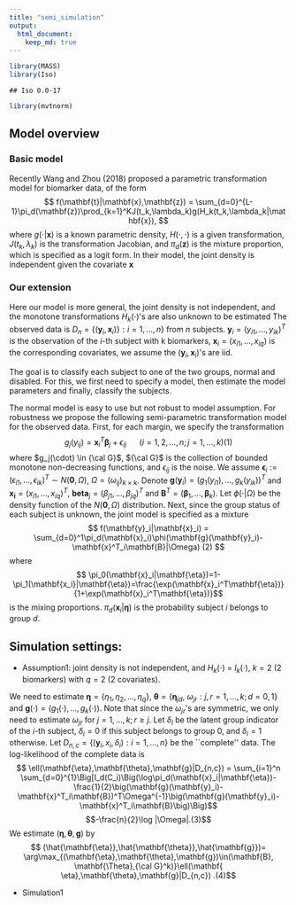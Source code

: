 ```yaml
---
title: "semi_simulation"
output: 
  html_document:
    keep_md: true
---
```






```r
library(MASS)
library(Iso)
```

```
## Iso 0.0-17
```

```r
library(mvtnorm)
```
## Model overview
### Basic model
Recently Wang and Zhou (2018) proposed a parametric transformation model for biomarker data, of the form
$$ f(\mathbf{t}|\mathbf{x},\mathbf{z}) = \sum_{d=0}^{L-1}\pi_d(\mathbf{z})\prod_{k=1}^KJ(t_k,\lambda_k)g(H_k(t_k,\lambda_k|\mathbf{x}), $$
where $g(\cdot|\mathbf{x})$ is a known parametric density, $H(\cdot,\cdot)$ is a given transformation, $J(t_k,\lambda_k)$ is the transformation Jacobian, and $\pi_d(\mathbf{z})$ is the mixture proportion, which is specified as a logit form. In their model, the joint
density is independent given the covariate $\mathbf{x}$

### Our extension
Here our model is more general, the joint density is not independent, and the monotone transformations $H_k(\cdot)$'s are also unknown to be estimated
The observed data is $D_n=\{ (\mathbf{y}_i,\mathbf{x}_i)\}: i=1,...,n\}$ from $n$ subjects. $\mathbf{y}_i=(y_{i1},...,y_{ik})^T$ is the observation of the $i$-th subject with k biomarkers, $\mathbf{x}_i = (x_{i1},...,x_{iq})$ is the corresponding covariates, we assume the $(\mathbf{y}_i,\mathbf{x}_i)$'s are iid. 

The goal is to classify
each subject to one of the two groups, normal and disabled. For this, we first need to specify a model, then estimate the model parameters and finally, classify the subjects.

The normal model is easy to use but not robust to model assumption. For robustness we  propose the following semi-parametric transformation model for the observed data. First, for each margin, we specify the transformation
$$g_j(y_{ij}) =\mathbf{x}^T_i\mathbf{\beta}_{j}+\epsilon_{ij}~~~~~~( i=1,2,...,n; j=1,...,k) (1)$$
where  $g_j(\cdot) \in {\cal G}$, ${\cal G}$  is the collection of  bounded monotone non-decreasing functions, and $\epsilon_{ij}$ is the noise. We assume  $\mathbf{\epsilon}_i:=(\epsilon_{i1},...,\epsilon_{ik})^T \sim N(\mathbf{0},\Omega)$, $\Omega=(\omega_{ij})_{k\times k}$. Denote $\mathbf{g}(\mathbf{y}_i)= \big(g_1(y_{i1}),...,g_k(y_{ik})\big)^T$ and $\mathbf{x_i}=(x_{i1},...,x_{iq})^T$, $\mathbf{beta}_j=(\beta_{j1},...,\beta_{jq})^T$ and $\mathbf{B}^T=(\mathbf{\beta}_1,...,\mathbf{\beta}_k)$. Let $\phi(\cdot|\Omega)$ be the density function of the $N(\mathbf{0},\Omega)$ distribution. Next, since the group status of each subject is unknown, the joint model is specified as a mixture
$$ f(\mathbf{y}_i|\mathbf{x}_i) = \sum_{d=0}^1\pi_d(\mathbf{x}_i)\phi(\mathbf{g}(\mathbf{y}_i)-\mathbf{x}^T_i\mathbf{B}|\Omega) (2) $$
where
$$ \pi_0(\mathbf{x}_i|\mathbf{\eta})=1-\pi_1(\mathbf{x_i}|\mathbf{\eta})=\frac{\exp(\mathbf{x}_i^T\mathbf{\eta})}{1+\exp(\mathbf{x}_i^T\mathbf{\eta})}$$
is the mixing proportions. $\pi_d(\mathbf{x}_i|\mathbf{\eta})$ is the probability subject $i$ belongs to group $d$.



## Simulation settings:
* Assumption1: joint density is not independent, 
and $H_k(\cdot)$  = $I_k(\cdot)$, $k = 2$ (2 biomarkers) with $q = 2$ (2 covariates).

We need to estimate $\mathbf{\eta} = \{\eta_1,\eta_2,...,\eta_q\}$, $\mathbf{\theta}=\{\mathbf{\eta}_{jd},~\omega_{jr}: j,r=1,...,k; d=0,1\}$ and $\mathbf{g}(\cdot)=(g_1(\cdot),...,g_k(\cdot))$. Note that since the $\omega_{jr}$'s are symmetric, we only need to estimate $\omega_{jr}$ for $j=1,...,k; r\geq j$.  Let $\delta_i$ be the latent group indicator of the $i$-th subject, $\delta_i=0$ if this subject belongs to group 0, and $\delta_i=1$ otherwise. Let $D_{n,c}=\{ (\mathbf{y}_i,x_i,\delta_i): i=1,...,n\}$  be the ``complete'' data. The log-likelihood of the complete data is
$$ \ell(\mathbf{\eta},\mathbf{\theta},\mathbf{g}|D_{n,c}) = \sum_{i=1}^n \sum_{d=0}^{1}\Big[I_d(C_i)\Big(\log\pi_d(\mathbf{x}_i|\mathbf{\eta})-\frac{1}{2}\big(\mathbf{g}(\mathbf{y}_i)-\mathbf{x}^T_i\mathbf{B})^T\Omega^{-1}\big(\mathbf{g}(\mathbf{y}_i)-\mathbf{x}^T_i\mathbf{B}\big)\Big)$$ 
$$-\frac{n}{2}\log |\Omega|.(3)$$
We estimate $(\mathbf{\eta},\mathbf{\theta},\mathbf{g})$ by
$$ (\hat{\mathbf{\eta}},\hat{\mathbf{\theta}},\hat{\mathbf{g}})= \arg\max_{(\mathbf{\eta},\mathbf{\theta},\mathbf{g})\in(\mathbf{B}, \mathbf{\Theta},{\cal G}^k)}\ell(\mathbf{
\eta},\mathbf{\theta},\mathbf{g}|D_{n,c}) .(4)$$


* Simulation1






<!-- ## Initial values: -->
<!-- ```{r initial} -->
<!-- k <-2; #number of biomarker -->
<!-- m <-2; #covariates dimension -->
<!-- d <-2; #number of class -->
<!-- set.seed(123) -->
<!-- N<- 1000 #number of observation -->

<!-- ## B -->
<!-- beta1 <- c(0.1,0.3) -->
<!-- beta2 <- c(0.2,0.4) -->
<!-- B.0 <- matrix(c(beta1,beta2),2) -->

<!-- beta1 <- c(-0.1,0.2) -->
<!-- beta2 <- c(-0.2,0.3) -->
<!-- B.1 <- matrix(c(beta1,beta2),2) -->

<!-- # B.1 = B.0 -->

<!-- ## Delta -->
<!-- # delta <- sample(c(0,1),N, replace = T) -->


<!-- ## X -->
<!-- x1 = rnorm(N,0,1) -->
<!-- x2 = rnorm(N,0,2) -->
<!-- X = data.frame(x1 = x1, x2 = x2) -->

<!-- ## g.y -->
<!-- eta<- c(1,2) -->
<!-- d_prob = exp(as.matrix(X)%*%eta)/(1+exp(as.matrix(X)%*%eta)) -->
<!-- d_cat = rbinom(N,1,d_prob) -->

<!-- d_prob.0 = d_prob[d_cat==0] -->
<!-- d_prob.1 = d_prob[d_cat==1] -->


<!-- X.0 = X[d_cat==0,] -->
<!-- X.1 = X[d_cat==1,] -->


<!-- ## D -->
<!-- D <- list() -->
<!-- D$X <- rbind(X.0,X.1) -->
<!-- d_cat <- c(rep(0,nrow(X.0)),rep(1,nrow(X.1))) -->
<!-- D$d_cat <-  d_cat -->
<!-- D$d_prob <- c(d_prob.0, d_prob.1) -->

<!-- ``` -->

<!-- ##Simulation Start: -->

<!-- ###Initial var1 = var2 = 0.3, and correlation = 0 -->
<!-- ```{r initial1} -->
<!-- ## Omega -->
<!-- var <- c(1.2,0.8) -->
<!-- O = abs(diag(var,2)) -->
<!-- rho = 0.10 -->
<!-- O[1,2] <- rho*sqrt(var[1])*sqrt(var[2]) -->
<!-- O[2,1] <- O[1,2] -->
<!-- # o.r = O -->
<!-- # var1 <- abs(rnorm(1)) -->
<!-- # var2 <- abs(rnorm(1)) -->
<!-- # rho.r <- runif(1) -->

<!-- ## Control covariance matrix -->
<!-- rho.r <- rho -->
<!-- var1 <- var[1] -->
<!-- var2 <- var[2] -->

<!-- ## g.y -->
<!-- eps <- mvrnorm(n = N, c(0,0), O) -->
<!-- eps.0 = eps[d_cat==0] -->
<!-- eps.1 = eps[d_cat==1] -->

<!-- Y.0 = as.matrix(X.0)%*%B.0 + eps.0 -->
<!-- Y.1 = as.matrix(X.1)%*%B.1 + eps.1 -->


<!-- ## D -->
<!-- # D <- list() -->
<!-- # D$X <- rbind(X.0,X.1) -->
<!-- D$Y <- rbind(Y.0,Y.1) -->
<!-- # g.r<- D$X -->
<!--   # matrix(rep(0.5,N*k),nrow = N) -->
<!-- g.r <- D$Y-0.5 -->

<!-- ### Initial Values -->
<!-- eta.r <- rnorm(2) -->
<!-- # eta.r <- eta -->



<!-- print(iter) -->
<!-- res = c() -->
<!-- iter = 1 -->
<!-- res[iter] = 1000 -->
<!-- # theta.t = c(var1,var2, rho, c(B.0),c(B.0)) -->
<!-- # theta.r = c(runif(2,0,1), rep(0.1,9)) -->

<!-- theta.r = runif(3,0,1) -->
<!-- o.r = abs(diag(theta.r[c(1,2)],2)) -->
<!-- o.r[1,2] <- theta.r[3]*sqrt(theta.r[1])*sqrt(theta.r[2]) -->
<!-- o.r[2,1] <- o.r[1,2] -->

<!-- b.0.r <- matrix(rnorm(4),nrow = 2) -->
<!-- b.1.r <- matrix(rnorm(4),nrow = 2) -->
<!-- theta.r = c(theta.r, c(b.0.r), c(b.1.r)) -->
<!-- # b.0.r <- B.0 -->
<!-- # b.1.r <- B.1 -->


<!-- # res_eta = -0.01 -->

<!-- # b.0.r <- matrix(rnorm(4),2,2) -->
<!-- # b.1.r <- matrix(rnorm(4),2,2) -->

<!-- while(res[iter]>0.001){ -->
<!--   par_old = c(eta.r, theta.r) -->
<!--   print(iter) -->
<!--   # if(iter == 1){ -->
<!--     pi1.r = exp(as.matrix(D$X)%*%eta.r)/(1+exp(as.matrix(D$X)%*%eta.r)) -->
<!--     pi0.r = 1-pi1.r -->

<!--     p0.r = dmvnorm(g.r-as.matrix(D$X)%*%b.0.r,mean = c(0,0), sigma = o.r) -->
<!--     p1.r = dmvnorm(g.r-as.matrix(D$X)%*%b.1.r,mean = c(0,0), sigma = o.r) -->
<!--     P.r = (pi1.r*p1.r)/(pi1.r*p1.r+pi0.r*p0.r) -->
<!--     # res_eta = mean(abs(D$d_prob - P.r)) -->
<!--   # } -->


<!--   # label.new = ifelse(P.r>1-P.r,1,0) -->
<!--   # mean.0 = apply((g.r-as.matrix(D$X))[label.new==0,],2,mean) -->
<!--   # mean.1 = apply((g.r-as.matrix(D$X))[label.new==1,],2,mean) -->
<!--   #  -->
<!--   # P.r.cat = as.factor(ifelse(P.r>0.5,1,0)) -->
<!--   eta.r<- glm(P.r~.-1, data = D$X,family = binomial)$coef -->

<!--   sprintf("Estimated eta: %s", eta.r) -->
<!--   sprintf("True Estimated eta: %s", eta) -->

<!--   mytheta = function(par){ -->
<!--       o = matrix(0,2,2) -->
<!--       o[1,1]<-par[1] -->
<!--       o[2,2]<-par[2] -->
<!--       o[1,2] <- par[3]*prod(sqrt(diag(o))) -->
<!--       o[2,1] <- o[1,2] -->

<!--       beta1 <- par[4:5] -->
<!--       beta2 <- par[6:7] -->
<!--       b0 <- matrix(c(beta1,beta2),2) -->

<!--       beta1 <- par[8:9] -->
<!--       beta2 <- par[10:11] -->
<!--       b1 <- matrix(c(beta1,beta2),2) -->


<!--       o.det = prod(par[1],par[2])-o[1,2]^2 -->
<!--       o.det = det(o) -->
<!--       o.inv = matrix(0,2,2) -->
<!--       o.inv[1,1]<-par[2]/o.det -->
<!--       o.inv[2,2]<-par[1]/o.det -->
<!--       o.inv[1,2] <- -o[1,2]/o.det -->
<!--       o.inv[2,1] <- -o[2,1]/o.det -->
<!--       # o.inv = solve(o) -->
<!--       # sum(c(log(P.r))*(-0.5)*c(apply(as.matrix(g.r)-as.matrix(D$X)%*%b1,1,function(x) t(as.matrix(x))%*%o.inv%*%as.matrix(x))), -->
<!--       #     c(1-log(P.r))*(-0.5)*c(pply(as.matrix(g.r)-as.matrix(D$X)%*%b0,1,function(x) t(as.matrix(x))%*%o.inv%*%as.matrix(x))), -->
<!--       #     -N/2*log(o.det) -->
<!--       sum( -->
<!--         P.r*-0.5*c(apply(as.matrix(g.r)-as.matrix(D$X)%*%b1,1,function(x) t(as.matrix(x))%*%o.inv%*%as.matrix(x))) -->
<!--           , -->
<!--           (1-P.r)*-0.5*c(apply(as.matrix(g.r)-as.matrix(D$X)%*%b0,1,function(x) t(as.matrix(x))%*%o.inv%*%as.matrix(x))) -->
<!--          ,-N/2*log(o.det)) -->
<!--   } -->
<!--   result = try(optim(theta.r,mytheta, method = 'BFGS', -->
<!--                     control= list(fnscale=-1))) -->


<!--   if(inherits(result, "try-error")==TRUE){ -->
<!--     res = res -->
<!--     result2.1 = try(pava(diag(as.matrix(D$X)%*%as.matrix(apply(P.r,1, function(x) (1-x)*as.matrix(b.0.r[,1],nrow=2))+apply(P.r,1, function(x) x*as.matrix(b.1.r[,1],nrow=2)))) -->
<!--                     +0.5*(diag(as.matrix(D$X)%*%as.matrix(apply(P.r,1, function(x) (1-x)*as.matrix(b.0.r[,2],nrow=2))+apply(P.r,1, function(x) x*as.matrix(b.1.r[,2],nrow=2)))) -->
<!--                     -g.r[,2])*o.inv[1,2]/o.inv[1,1])) -->


<!--     result2.2 = try(pava(diag(as.matrix(D$X)%*%as.matrix(apply(1-P.r,1, function(x) (1-x)*as.matrix(b.0.r[,2],nrow=2))+apply(P.r,1, function(x) x*as.matrix(b.1.r[,2],nrow=2)))) -->
<!--   +0.5*(diag(as.matrix(D$X)%*%as.matrix(apply(P.r,1, function(x) (1-x)*as.matrix(b.0.r[,1],nrow=2))+apply(P.r,1, function(x) x*as.matrix(b.1.r[,1],nrow=2)))) -->
<!--         -g.r[,1])*o.inv[1,2]/o.inv[2,2])) -->

<!--     if(inherits(result2.1, "try-error")==TRUE | inherits(result2.2, "try-error")==TRUE){ -->
<!--       res = res -->
<!--     }else{ -->
<!--       g.r.1 <- matrix(0, nrow = 1000, ncol = 2) -->
<!--       g.r.1[,1] <- pava(diag(as.matrix(D$X)%*%as.matrix(apply(P.r,1, function(x) (1-x)*as.matrix(b.0.r[,1],nrow=2))+apply(P.r,1, function(x) x*as.matrix(b.1.r[,1],nrow=2)))) -->
<!--                     +0.5*(diag(as.matrix(D$X)%*%as.matrix(apply(P.r,1, function(x) (1-x)*as.matrix(b.0.r[,2],nrow=2))+apply(P.r,1, function(x) x*as.matrix(b.1.r[,2],nrow=2)))) -->
<!--                     -g.r[,2])*o.inv[1,2]/o.inv[1,1]) -->


<!--       g.r.1[,2] <- pava(diag(as.matrix(D$X)%*%as.matrix(apply(1-P.r,1, function(x) (1-x)*as.matrix(b.0.r[,2],nrow=2))+apply(P.r,1, function(x) x*as.matrix(b.1.r[,2],nrow=2)))) -->
<!--   +0.5*(diag(as.matrix(D$X)%*%as.matrix(apply(P.r,1, function(x) (1-x)*as.matrix(b.0.r[,1],nrow=2))+apply(P.r,1, function(x) x*as.matrix(b.1.r[,1],nrow=2)))) -->
<!--         -g.r[,1])*o.inv[1,2]/o.inv[2,2]) -->
<!--     g.r <- g.r.1 -->
<!--     } -->
<!--   }else{ -->
<!--     theta.opt = optim(theta.r,mytheta, method = 'BFGS', -->
<!--                     control= list(fnscale=-1)) -->
<!--     theta.r <- theta.opt$par -->
<!--   theta.conv <- theta.opt$convergence -->
<!--   print(ifelse(theta.conv==0,'success','fail')) -->
<!--   sprintf("Estimated theta: %s, %s and %s ", theta.r[1],theta.r[2], theta.r[3]) -->
<!--   sprintf("True theta: %s, %s and %s", O[1,1],O[2,2], rho) -->
<!--   #  -->
<!--   # sprintf("Estimated beta0: %s, %s, %s,%s", -->
<!--   #         theta.r[4],theta.r[5],theta.r[6],theta.r[7]) -->
<!--   #  -->
<!--   # sprintf("True beta0: %s, %s, %s,%s", -->
<!--   #        B.0[1],B.0[2],B.0[3],B.0[4]) -->
<!--   #  -->
<!--   # sprintf("Estimated beta1: %s, %s, %s,%s ", -->
<!--   #        theta.r[8],theta.r[9],theta.r[10],theta.r[11]) -->
<!--   #  -->
<!--   # sprintf("True beta1: %s, %s, %s,%s", -->
<!--   #        B.1[1],B.1[2],B.1[3],B.1[4]) -->

<!--   b.0.r = matrix(theta.r[4:7],2,2) -->
<!--   b.1.r = matrix(theta.r[8:11],2,2) -->

<!--   o.r = matrix(0,2,2) -->
<!--   o.r[1,1]<-theta.r[1] -->
<!--   o.r[2,2]<-theta.r[2] -->
<!--   o.r[1,2] <- par[3]*prod(sqrt(diag(o.r))) -->
<!--   o.r[2,1] <- o.r[1,2] -->
<!--   o.det = prod(diag(o.r))-o.r[1,2]^2 -->
<!--   o.inv = matrix(0,2,2) -->
<!--   o.inv[1,1]<-o.r[2,2]/o.det -->
<!--   o.inv[2,2]<-o.r[1,1]/o.det -->
<!--   o.inv[1,2] <- -o.r[2,1]/o.det -->
<!--   o.inv[2,1] <- -o.r[2,1]/o.det -->

<!--   g.r.1 <- matrix(0, nrow = 1000, ncol = 2) -->
<!--   g.r.1[,1] <- pava(diag(as.matrix(D$X)%*%as.matrix(apply(P.r,1, function(x) (1-x)*as.matrix(b.0.r[,1],nrow=2))+apply(P.r,1, function(x) x*as.matrix(b.1.r[,1],nrow=2)))) -->
<!--                     +0.5*(diag(as.matrix(D$X)%*%as.matrix(apply(P.r,1, function(x) (1-x)*as.matrix(b.0.r[,2],nrow=2))+apply(P.r,1, function(x) x*as.matrix(b.1.r[,2],nrow=2)))) -->
<!--                     -g.r[,2])*o.inv[1,2]/o.inv[1,1]) -->

<!--   g.r.1[,2] <-  pava(diag(as.matrix(D$X)%*%as.matrix(apply(1-P.r,1, function(x) (1-x)*as.matrix(b.0.r[,2],nrow=2))+apply(P.r,1, function(x) x*as.matrix(b.1.r[,2],nrow=2)))) -->
<!--   +0.5*(diag(as.matrix(D$X)%*%as.matrix(apply(P.r,1, function(x) (1-x)*as.matrix(b.0.r[,1],nrow=2))+apply(P.r,1, function(x) x*as.matrix(b.1.r[,1],nrow=2)))) -->
<!--         -g.r[,1])*o.inv[1,2]/o.inv[2,2]) -->

<!--   res2 = mean(abs(g.r-g.r.1)) -->
<!--   g.r <- g.r.1 -->
<!--   # res[iter] = mean(abs(g.r-D$Y)) -->
<!--    par_new = c(eta.r, theta.r) -->

<!--    # par_new = c(res_eta, theta.r) -->
<!--   # res = append(res, max(abs(par_old-par_new)), after = length(res)) -->
<!--   res = append(res,max(res2,abs(par_old-par_new)), after = length(res)) -->
<!--   # g.r <- g.r.1 -->
<!--   print(res[iter]) -->
<!--   iter = iter+1 -->
<!--   } -->
<!-- } -->


<!-- mean(as.matrix(D$X[P.r<0.5,])%*%B.0 - D$Y[P.r<0.5,]) -->


<!-- sprintf("Converge in %s iteration:", iter) -->
<!-- print("Converge covariance matrix: ") -->
<!-- print(o.r) -->

<!-- print("Original covariance matrix: ") -->
<!-- print(O) -->

<!-- ``` -->
<!-- ###Initial var1 = var2 = 0.3, and correlation = 0.1 -->
<!-- ```{r initial2} -->
<!-- iter = 1 -->
<!-- res=0 -->
<!-- var1 = 0.3 -->
<!-- var2 = 0.3 -->
<!-- rho = 0.1 -->

<!-- var <- c(var1,var2) -->
<!-- O = abs(diag(var,2)) -->
<!-- O[1,2] <- rho*prod(sqrt(diag(O))) -->
<!-- O[2,1] <- O[1,2] -->
<!-- o.r = O -->


<!-- ### Initial Values -->

<!-- eta.r <- c(1,2) -->

<!-- # var1 <- abs(rnorm(1)) -->
<!-- # var2 <- abs(rnorm(1)) -->
<!-- # rho.r <- runif(1) -->

<!-- ## Control covariance matrix -->
<!-- rho.r <- rho -->
<!-- var1 <- var[1] -->
<!-- var2 <- var[2] -->


<!-- g.r<-matrix(rnorm(N*k),nrow = N) -->
<!-- # g.r <- log(D$Y) -->
<!-- # b.0.r <- matrix(rnorm(4),nrow = 2) -->
<!-- # b.1.r <- matrix(rnorm(4),nrow = 2) -->
<!-- b.0.r <- B.0 -->
<!-- b.1.r <- B.1 -->



<!-- ``` -->


<!-- ```{r simulation2} -->
<!-- print(iter) -->
<!-- iter = 1 -->
<!-- res[iter] = 100 -->

<!-- while(res[iter]>0.01){ -->
<!--   print(iter) -->
<!--   pi1.r = exp(as.matrix(D$X)%*%eta.r)/(1+exp(as.matrix(D$X)%*%eta.r)) -->
<!--   pi0.r = 1-pi1.r -->

<!--   p0.r = dmvnorm(g.r-as.matrix(D$X)%*%b.0.r,mean = c(0,0), sigma = o.r) -->
<!--   p1.r = dmvnorm(g.r-as.matrix(D$X)%*%b.1.r,mean = c(0,0), sigma = o.r) -->

<!--   P.r = (pi1.r*p1.r)/(pi1.r*p1.r+pi0.r*p0.r) -->
<!--   eta.r<- glm(P.r~.-1, data = D$X,family = binomial)$coef -->
<!--   sprintf("Estimated eta: %s", eta.r) -->

<!--   label.new = ifelse(P.r>1-P.r,1,0) -->

<!--   theta.r <- optim( -->
<!--     c(c(b.0.r),c(b.1.r),var1,var2,rho), -->
<!--     function(par){ -->
<!--       b0 = matrix(par[1:4], 2, 2) # Reshape -->
<!--       b1 = matrix(par[5:8], 2, 2) # Reshape -->
<!--       o = matrix(0,2,2) -->
<!--       o[1,1]<-par[9] -->
<!--       o[2,2]<-par[10] -->
<!--       o[1,2] <- par[11]*prod(sqrt(diag(o))) -->
<!--       o[2,1] <- o[1,2] -->

<!--       o.det = prod(par[10],par[9])-par[11]^2 -->
<!--       o.inv = matrix(0,2,2) -->
<!--       o.inv[1,1]<-par[10]/o.det -->
<!--       o.inv[2,2]<-par[9]/o.det -->
<!--       o.inv[1,2] <- -par[11]/o.det -->
<!--       o.inv[2,1] <- -par[11]/o.det -->

<!--       sum(c(P.r)*(-0.5)*c(apply(as.matrix(g.r)-as.matrix(D$X)%*%b1,1,function(x) t(as.matrix(x))%*%o.inv%*%as.matrix(x))), -->
<!--           c(1- P.r)*(-0.5)*c(apply(as.matrix(g.r)-as.matrix(D$X)%*%b0,1,function(x) t(as.matrix(x))%*%o.inv%*%as.matrix(x))), -->
<!--           -N/2*log(o.det)) -->
<!--     } -->
<!--   )$par -->

<!--   b.0.r = matrix(theta.r[1:4],2,2) -->
<!--   b.1.r = matrix(theta.r[5:8],2,2) -->
<!--   o.r = matrix(0,2,2) -->
<!--   o.r[1,1]<-theta.r[9] -->
<!--   o.r[2,2]<-theta.r[10] -->
<!--   o.r[1,2] <- theta.r[11]*prod(sqrt(diag(o.r))) -->
<!--   o.r[2,1] <- o.r[1,2] -->

<!--   # o.1.r = matrix(theta.r[13:16],2,2) -->
<!--    o.det = prod(sqrt(diag(o.r)))-o.r[1,2]^2 -->
<!--    o.inv = matrix(0,2,2) -->
<!--    o.inv[1,1]<-o.r[2,2]/o.det -->
<!--    o.inv[2,2]<-o.r[1,1]/o.det -->
<!--    o.inv[1,2] <- -o.r[2,1]/o.det -->
<!--    o.inv[2,1] <- -o.r[2,1]/o.det -->

<!--   g.r.1 <- matrix(0,nrow = 1000, ncol = 2) -->
<!--   g.r.1[,1] <- pava(diag(as.matrix(D$X)%*%as.matrix(apply(P.r,1, function(x) (1-x)*as.matrix(b.0.r[,1],nrow=2))+apply(P.r,1, function(x) x*as.matrix(b.1.r[,1],nrow=2)))) -->
<!--                     +0.5*(diag(as.matrix(D$X)%*%as.matrix(apply(P.r,1, function(x) (1-x)*as.matrix(b.0.r[,2],nrow=2))+apply(P.r,1, function(x) x*as.matrix(b.1.r[,2],nrow=2)))) -->
<!--                           -g.r[,2])*o.inv[1,2]/o.inv[1,1]) -->

<!--   g.r.1[,2] <-  pava(diag(as.matrix(D$X)%*%as.matrix(apply(1-P.r,1, function(x) (1-x)*as.matrix(b.0.r[,2],nrow=2))+apply(P.r,1, function(x) x*as.matrix(b.1.r[,2],nrow=2)))) -->
<!--   +0.5*(diag(as.matrix(D$X)%*%as.matrix(apply(P.r,1, function(x) (1-x)*as.matrix(b.0.r[,1],nrow=2))+apply(P.r,1, function(x) x*as.matrix(b.1.r[,1],nrow=2)))) -->
<!--         -g.r[,1])*o.inv[1,2]/o.inv[2,2]) -->

<!--   g.r <- g.r.1 -->

<!--   res = (abs(o.r[1,1]-var1)<0.01)*((abs(o.r[2,2]-var2)<0.01))*(abs(o.r[1,2]-rho)<0.01) -->
<!--   print(res) -->
<!--   iter = iter+1 -->
<!--   if(iter >= 50) break -->

<!-- } -->

<!-- sprintf("Converge in %s iteration:", iter) -->
<!-- print("Converge covariance matrix: ") -->
<!-- print(o.r) -->

<!-- print("Original covariance matrix: ") -->
<!-- print(O) -->

<!-- ``` -->


<!-- ###Initial var1 = 0.1 var2 = 0.4, and correlation = 0 -->
<!-- ```{r initial3} -->
<!-- iter = 1 -->
<!-- res=0 -->
<!-- var1 = 0.1 -->
<!-- var2 = 0.4 -->
<!-- rho = 0 -->

<!-- var <- c(var1,var2) -->
<!-- O = abs(diag(var,2)) -->
<!-- rho = 0 -->
<!-- O[1,2] <- rho*prod(sqrt(diag(O))) -->
<!-- O[2,1] <- O[1,2] -->
<!-- o.r = O -->


<!-- ### Initial Values -->

<!-- eta.r <- c(1,2) -->

<!-- # var1 <- abs(rnorm(1)) -->
<!-- # var2 <- abs(rnorm(1)) -->
<!-- # rho.r <- runif(1) -->

<!-- ## Control covariance matrix -->
<!-- rho.r <- rho -->
<!-- var1 <- var[1] -->
<!-- var2 <- var[2] -->


<!-- # g.r<-matrix(rnorm(N*k),nrow = N) -->
<!-- g.r <- log(D$Y) -->
<!-- # b.0.r <- matrix(rnorm(4),nrow = 2) -->
<!-- # b.1.r <- matrix(rnorm(4),nrow = 2) -->
<!-- b.0.r <- B.0 -->
<!-- b.1.r <- B.1 -->



<!-- ``` -->


<!-- ```{r simulation3} -->
<!-- print(iter) -->
<!-- while(res == 0 |is.null(res)){ -->
<!--   print(iter) -->
<!--   pi1.r = exp(as.matrix(D$X)%*%eta.r)/(1+exp(as.matrix(D$X)%*%eta.r)) -->
<!--   pi0.r = 1-pi1.r -->

<!--   p0.r = dmvnorm(g.r-as.matrix(D$X)%*%b.0.r,mean = mean.0, sigma = o.r) -->
<!--   p1.r = dmvnorm(g.r-as.matrix(D$X)%*%b.1.r,mean = mean.1, sigma = o.r) -->

<!--   P.r = (pi1.r*p1.r)/(pi1.r*p1.r+pi0.r*p0.r) -->
<!--   eta.r<- glm(P.r~.-1, data = D$X,family = binomial)$coef -->
<!--   sprintf("Estimated eta: %s", eta.r) -->

<!--   label.new = ifelse(P.r>1-P.r,1,0) -->
<!--   # mean.0 = apply((g.r-as.matrix(D$X))[label.new==0,],2,mean) -->
<!--   # mean.1 = apply((g.r-as.matrix(D$X))[label.new==1,],2,mean) -->
<!--   #  -->
<!--   #  -->

<!--   theta.r <- optim( -->
<!--     c(c(b.0.r),c(b.1.r),var1,var2,rho), -->
<!--     function(par){ -->
<!--       b0 = matrix(par[1:4], 2, 2) # Reshape -->
<!--       b1 = matrix(par[5:8], 2, 2) # Reshape -->
<!--       o = matrix(0,2,2) -->
<!--       o[1,1]<-par[9] -->
<!--       o[2,2]<-par[10] -->
<!--       o[1,2] <- par[11]*prod(sqrt(diag(o))) -->
<!--       o[2,1] <- o[1,2] -->

<!--       o.det = prod(par[10],par[9])-par[11]^2 -->
<!--       o.inv = matrix(0,2,2) -->
<!--       o.inv[1,1]<-par[10]/o.det -->
<!--       o.inv[2,2]<-par[9]/o.det -->
<!--       o.inv[1,2] <- -par[11]/o.det -->
<!--       o.inv[2,1] <- -par[11]/o.det -->

<!--       sum(c(P.r)*(-0.5)*c(apply(as.matrix(g.r)-as.matrix(D$X)%*%b1,1,function(x) t(as.matrix(x))%*%o.inv%*%as.matrix(x))), -->
<!--           c(1- P.r)*(-0.5)*c(apply(as.matrix(g.r)-as.matrix(D$X)%*%b0,1,function(x) t(as.matrix(x))%*%o.inv%*%as.matrix(x))), -->
<!--           -N/2*log(o.det)) -->
<!--     } -->
<!--   )$par -->

<!--   b.0.r = matrix(theta.r[1:4],2,2) -->
<!--   b.1.r = matrix(theta.r[5:8],2,2) -->
<!--   o.r = matrix(0,2,2) -->
<!--   o.r[1,1]<-theta.r[9] -->
<!--   o.r[2,2]<-theta.r[10] -->
<!--   o.r[1,2] <- theta.r[11]*prod(sqrt(diag(o.r))) -->
<!--   o.r[2,1] <- o.r[1,2] -->

<!--   # b.0.r -->
<!--   # B.0 -->
<!--   #  -->
<!--   # b.1.r -->
<!--   # B.1 -->
<!--   #  -->
<!--   # theta.r[9] -->
<!--   # var1 -->
<!--   #  -->
<!--   # theta.r[10] -->
<!--   # var2 -->
<!--   #  -->
<!--   # theta.r[11] -->
<!--   # rho -->




<!--   # o.1.r = matrix(theta.r[13:16],2,2) -->
<!--    o.det = prod(sqrt(diag(o.r)))-o.r[1,2]^2 -->
<!--    o.inv = matrix(0,2,2) -->
<!--    o.inv[1,1]<-o.r[2,2]/o.det -->
<!--    o.inv[2,2]<-o.r[1,1]/o.det -->
<!--    o.inv[1,2] <- -o.r[2,1]/o.det -->
<!--    o.inv[2,1] <- -o.r[2,1]/o.det -->

<!--   g.r.1 <- matrix(0,nrow = 1000, ncol = 2) -->
<!--   g.r.1[,1] <- pava(diag(as.matrix(D$X)%*%as.matrix(apply(P.r,1, function(x) (1-x)*as.matrix(b.0.r[,1],nrow=2))+apply(P.r,1, function(x) x*as.matrix(b.1.r[,1],nrow=2)))) -->
<!--                     +0.5*(diag(as.matrix(D$X)%*%as.matrix(apply(P.r,1, function(x) (1-x)*as.matrix(b.0.r[,2],nrow=2))+apply(P.r,1, function(x) x*as.matrix(b.1.r[,2],nrow=2)))) -->
<!--                           -g.r[,2])*o.inv[1,2]/o.inv[1,1]) -->

<!--   g.r.1[,2] <-  pava(diag(as.matrix(D$X)%*%as.matrix(apply(1-P.r,1, function(x) (1-x)*as.matrix(b.0.r[,2],nrow=2))+apply(P.r,1, function(x) x*as.matrix(b.1.r[,2],nrow=2)))) -->
<!--   +0.5*(diag(as.matrix(D$X)%*%as.matrix(apply(P.r,1, function(x) (1-x)*as.matrix(b.0.r[,1],nrow=2))+apply(P.r,1, function(x) x*as.matrix(b.1.r[,1],nrow=2)))) -->
<!--         -g.r[,1])*o.inv[1,2]/o.inv[2,2]) -->

<!--   g.r <- g.r.1 -->

<!--   res = (abs(o.r[1,1]-var1)<0.01)*((abs(o.r[2,2]-var2)<0.01))*(abs(o.r[1,2]-rho)<0.01) -->
<!--   print(res) -->
<!--   iter = iter+1 -->
<!--   if(iter >= 5) break -->

<!-- } -->

<!-- sprintf("Converge in %s iteration:", iter) -->
<!-- print("Converge covariance matrix: ") -->
<!-- print(o.r) -->

<!-- print("Original covariance matrix: ") -->
<!-- print(O) -->

<!-- ``` -->


<!-- ###Initial var1 = 0.1 var2 = 0.4, and correlation = 0.1 -->
<!-- ```{r initial4} -->
<!-- iter = 1 -->
<!-- res=0 -->
<!-- var1 = 0.1 -->
<!-- var2 = 0.4 -->
<!-- rho = 0.1 -->

<!-- var <- c(var1,var2) -->
<!-- O = abs(diag(var,2)) -->
<!-- rho = 0 -->
<!-- O[1,2] <- rho*prod(sqrt(diag(O))) -->
<!-- O[2,1] <- O[1,2] -->
<!-- o.r = O -->


<!-- ### Initial Values -->

<!-- eta.r <- c(1,2) -->

<!-- # var1 <- abs(rnorm(1)) -->
<!-- # var2 <- abs(rnorm(1)) -->
<!-- # rho.r <- runif(1) -->

<!-- ## Control covariance matrix -->
<!-- rho.r <- rho -->
<!-- var1 <- var[1] -->
<!-- var2 <- var[2] -->


<!-- # g.r<-matrix(rnorm(N*k),nrow = N) -->
<!-- g.r <- log(D$Y) -->
<!-- # b.0.r <- matrix(rnorm(4),nrow = 2) -->
<!-- # b.1.r <- matrix(rnorm(4),nrow = 2) -->
<!-- b.0.r <- B.0 -->
<!-- b.1.r <- B.1 -->


<!-- ``` -->


<!-- ```{r simulation4} -->
<!-- print(iter) -->
<!-- while(res == 0 |is.null(res)){ -->
<!--   print(iter) -->
<!--   pi1.r = exp(as.matrix(D$X)%*%eta.r)/(1+exp(as.matrix(D$X)%*%eta.r)) -->
<!--   pi0.r = 1-pi1.r -->

<!--   p0.r = dmvnorm(g.r-as.matrix(D$X)%*%b.0.r,mean = mean.0, sigma = o.r) -->
<!--   p1.r = dmvnorm(g.r-as.matrix(D$X)%*%b.1.r,mean = mean.1, sigma = o.r) -->

<!--   P.r = (pi1.r*p1.r)/(pi1.r*p1.r+pi0.r*p0.r) -->
<!--   eta.r<- glm(P.r~.-1, data = D$X,family = binomial)$coef -->
<!--   sprintf("Estimated eta: %s", eta.r) -->

<!--   label.new = ifelse(P.r>1-P.r,1,0) -->
<!--   # mean.0 = apply((g.r-as.matrix(D$X))[label.new==0,],2,mean) -->
<!--   # mean.1 = apply((g.r-as.matrix(D$X))[label.new==1,],2,mean) -->
<!--   #  -->
<!--   #  -->

<!--   theta.r <- optim( -->
<!--     c(c(b.0.r),c(b.1.r),var1,var2,rho), -->
<!--     function(par){ -->
<!--       b0 = matrix(par[1:4], 2, 2) # Reshape -->
<!--       b1 = matrix(par[5:8], 2, 2) # Reshape -->
<!--       o = matrix(0,2,2) -->
<!--       o[1,1]<-par[9] -->
<!--       o[2,2]<-par[10] -->
<!--       o[1,2] <- par[11]*prod(sqrt(diag(o))) -->
<!--       o[2,1] <- o[1,2] -->

<!--       o.det = prod(par[10],par[9])-par[11]^2 -->
<!--       o.inv = matrix(0,2,2) -->
<!--       o.inv[1,1]<-par[10]/o.det -->
<!--       o.inv[2,2]<-par[9]/o.det -->
<!--       o.inv[1,2] <- -par[11]/o.det -->
<!--       o.inv[2,1] <- -par[11]/o.det -->

<!--       sum(c(P.r)*(-0.5)*c(apply(as.matrix(g.r)-as.matrix(D$X)%*%b1,1,function(x) t(as.matrix(x))%*%o.inv%*%as.matrix(x))), -->
<!--           c(1- P.r)*(-0.5)*c(apply(as.matrix(g.r)-as.matrix(D$X)%*%b0,1,function(x) t(as.matrix(x))%*%o.inv%*%as.matrix(x))), -->
<!--           -N/2*log(o.det)) -->
<!--     } -->
<!--   )$par -->

<!--   b.0.r = matrix(theta.r[1:4],2,2) -->
<!--   b.1.r = matrix(theta.r[5:8],2,2) -->
<!--   o.r = matrix(0,2,2) -->
<!--   o.r[1,1]<-theta.r[9] -->
<!--   o.r[2,2]<-theta.r[10] -->
<!--   o.r[1,2] <- theta.r[11]*prod(sqrt(diag(o.r))) -->
<!--   o.r[2,1] <- o.r[1,2] -->

<!--   # b.0.r -->
<!--   # B.0 -->
<!--   #  -->
<!--   # b.1.r -->
<!--   # B.1 -->
<!--   #  -->
<!--   # theta.r[9] -->
<!--   # var1 -->
<!--   #  -->
<!--   # theta.r[10] -->
<!--   # var2 -->
<!--   #  -->
<!--   # theta.r[11] -->
<!--   # rho -->




<!--   # o.1.r = matrix(theta.r[13:16],2,2) -->
<!--    o.det = prod(sqrt(diag(o.r)))-o.r[1,2]^2 -->
<!--    o.inv = matrix(0,2,2) -->
<!--    o.inv[1,1]<-o.r[2,2]/o.det -->
<!--    o.inv[2,2]<-o.r[1,1]/o.det -->
<!--    o.inv[1,2] <- -o.r[2,1]/o.det -->
<!--    o.inv[2,1] <- -o.r[2,1]/o.det -->

<!--   g.r.1 <- matrix(0,nrow = 1000, ncol = 2) -->
<!--   g.r.1[,1] <- pava(diag(as.matrix(D$X)%*%as.matrix(apply(P.r,1, function(x) (1-x)*as.matrix(b.0.r[,1],nrow=2))+apply(P.r,1, function(x) x*as.matrix(b.1.r[,1],nrow=2)))) -->
<!--                     +0.5*(diag(as.matrix(D$X)%*%as.matrix(apply(P.r,1, function(x) (1-x)*as.matrix(b.0.r[,2],nrow=2))+apply(P.r,1, function(x) x*as.matrix(b.1.r[,2],nrow=2)))) -->
<!--                           -g.r[,2])*o.inv[1,2]/o.inv[1,1]) -->

<!--   g.r.1[,2] <-  pava(diag(as.matrix(D$X)%*%as.matrix(apply(1-P.r,1, function(x) (1-x)*as.matrix(b.0.r[,2],nrow=2))+apply(P.r,1, function(x) x*as.matrix(b.1.r[,2],nrow=2)))) -->
<!--   +0.5*(diag(as.matrix(D$X)%*%as.matrix(apply(P.r,1, function(x) (1-x)*as.matrix(b.0.r[,1],nrow=2))+apply(P.r,1, function(x) x*as.matrix(b.1.r[,1],nrow=2)))) -->
<!--         -g.r[,1])*o.inv[1,2]/o.inv[2,2]) -->

<!--   g.r <- g.r.1 -->

<!--   res = (abs(o.r[1,1]-var1)<0.1)*((abs(o.r[2,2]-var2)<0.1))*(abs(o.r[1,2]-rho)<0.1) -->
<!--   print(res) -->
<!--   iter = iter+1 -->
<!--   if(iter >= 5) break -->

<!-- } -->

<!-- sprintf("Converge in %s iteration:", iter) -->
<!-- print("Converge covariance matrix: ") -->
<!-- print(o.r) -->

<!-- print("Original covariance matrix: ") -->
<!-- print(O) -->

<!-- ``` -->






